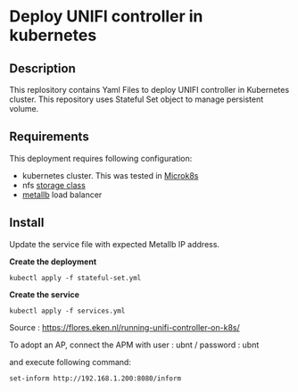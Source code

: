 # Deploy UNIFI controller in kubernetes

## Description
This replository contains Yaml Files to deploy UNIFI controller in Kubernetes cluster.
This repository uses Stateful Set object to manage persistent volume.

## Requirements
This deployment requires following configuration:
- kubernetes cluster. This was tested in [Microk8s](https://github.com/stanislaspiron/microk8s_awx/blob/main/microk8s/microk8s_install.md)
- nfs [storage class](https://github.com/stanislaspiron/microk8s_awx/blob/main/nfs/README.md)
- [metallb](https://github.com/stanislaspiron/microk8s_awx/blob/main/microk8s/install_metallb.md) load balancer

## Install 
Update the service file with expected Metallb IP address.


**Create the deployment**
```
kubectl apply -f stateful-set.yml
```


**Create the service**
```
kubectl apply -f services.yml
```

Source : https://flores.eken.nl/running-unifi-controller-on-k8s/


To adopt an AP, connect the APM with user : ubnt / password : ubnt 

and execute following command:

```
set-inform http://192.168.1.200:8080/inform
